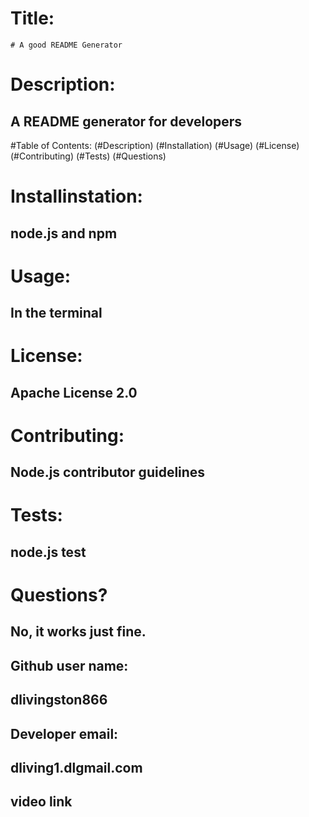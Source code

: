 # Title:
    # A good README Generator
    
   # Description:
  ## A README generator for developers

  #Table of Contents:
  (#Description)
  (#Installation)
  (#Usage)
  (#License)
  (#Contributing)
  (#Tests)
  (#Questions)


  # Installinstation:
  ## node.js and npm

  # Usage:
  ## In the terminal

  # License:
## Apache License 2.0

  # Contributing:
  ## Node.js contributor guidelines

  # Tests:
  ## node.js test
  
  # Questions?
  ## No, it works just fine.
  ## Github user name:
  ## dlivingston866
  ## Developer email:
  ## dliving1.dlgmail.com
  ## video link
